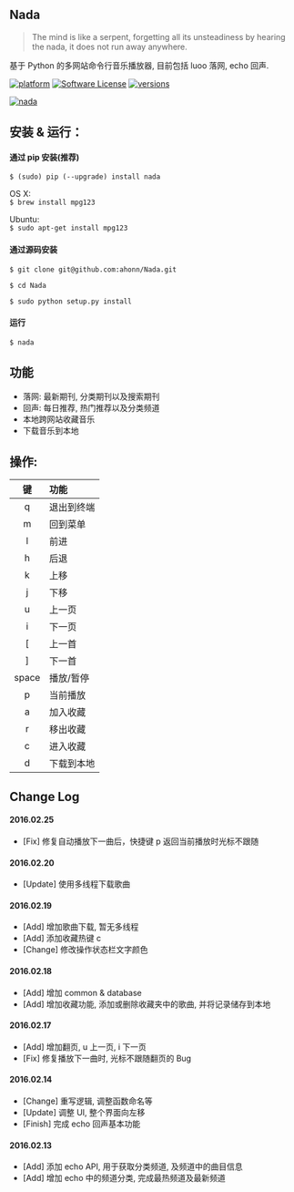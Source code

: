 ## Nada

> The mind is like a serpent, forgetting all its unsteadiness by hearing the nada, it does not run away anywhere.

基于 Python 的多网站命令行音乐播放器, 目前包括 luoo 落网, echo 回声.

[![platform](https://img.shields.io/badge/python-2.7-blue.svg)]()
[![Software License](https://img.shields.io/packagist/l/doctrine/orm.svg)](https://github.com/ahonn/Nada/blob/master/LICENSE)
[![versions](https://img.shields.io/badge/pypi-v0.1.2-blue.svg)](https://pypi.python.org/pypi/nada)

[![nada](http://7xqvel.com1.z0.glb.clouddn.com/2.pic_hd.jpg?imageView/3/w/600/q/100)](https://pypi.python.org/pypi/nada)

## 安装 & 运行：

#### 通过 pip 安装(推荐)
`$ (sudo) pip (--upgrade) install nada`

OS X:  
`$ brew install mpg123`

Ubuntu:  
`$ sudo apt-get install mpg123`

#### 通过源码安装
`$ git clone git@github.com:ahonn/Nada.git`

`$ cd Nada`

`$ sudo python setup.py install`

#### 运行
`$ nada`

## 功能
- 落网: 最新期刊, 分类期刊以及搜索期刊
- 回声: 每日推荐, 热门推荐以及分类频道
- 本地跨网站收藏音乐
- 下载音乐到本地

## 操作:

  键  | 功能
:----:|:-------
  q   | 退出到终端
  m   | 回到菜单
  l   | 前进
  h   | 后退
  k   | 上移
  j   | 下移
  u   | 上一页
  i   | 下一页
  [   | 上一首
  ]   | 下一首
space | 播放/暂停
  p   | 当前播放
  a   | 加入收藏
  r   | 移出收藏
  c   | 进入收藏
  d   | 下载到本地


## Change Log

#### 2016.02.25 
- [Fix] 修复自动播放下一曲后，快捷键 p 返回当前播放时光标不跟随

#### 2016.02.20 
- [Update] 使用多线程下载歌曲

#### 2016.02.19 
- [Add] 增加歌曲下载, 暂无多线程
- [Add] 添加收藏热键 c 
- [Change] 修改操作状态栏文字颜色

#### 2016.02.18 
- [Add] 增加 common & database
- [Add] 增加收藏功能, 添加或删除收藏夹中的歌曲, 并将记录储存到本地

#### 2016.02.17
- [Add] 增加翻页, u 上一页, i 下一页
- [Fix] 修复播放下一曲时, 光标不跟随翻页的 Bug

#### 2016.02.14
- [Change] 重写逻辑, 调整函数命名等
- [Update] 调整 UI, 整个界面向左移  
- [Finish] 完成 echo 回声基本功能

#### 2016.02.13
- [Add] 添加 echo API, 用于获取分类频道, 及频道中的曲目信息
- [Add] 增加 echo 中的频道分类, 完成最热频道及最新频道
